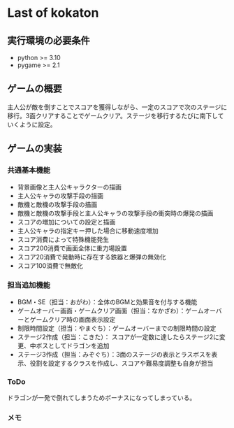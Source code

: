 # Last of kokaton

## 実行環境の必要条件
* python >= 3.10
* pygame >= 2.1

## ゲームの概要
主人公が敵を倒すことでスコアを獲得しながら、一定のスコアで次のステージに移行。3面クリアすることでゲームクリア。ステージを移行するたびに南下していくように設定。

## ゲームの実装
### 共通基本機能
* 背景画像と主人公キャラクターの描画
* 主人公キャラの攻撃手段の描画
* 敵機と敵機の攻撃手段の描画
* 敵機と敵機の攻撃手段と主人公キャラの攻撃手段の衝突時の爆発の描画
* スコアの増加についての設定と描画
* 主人公キャラの指定キー押した場合に移動速度増加
* スコア消費によって特殊機能発生
* スコア200消費で画面全体に重力場設置
* スコア20消費で発動時に存在する鉄器と爆弾の無効化
* スコア100消費で無敵化

### 担当追加機能
* BGM・SE（担当：おがわ）：全体のBGMと効果音を付与する機能
* ゲームオーバー画面・ゲームクリア画面（担当：なかざわ）：ゲームオーバーとゲームクリア時の画面表示設定
* 制限時間設定（担当：やまぐち）：ゲームオーバーまでの制限時間の設定
* ステージ2作成（担当：こきた）： スコアが一定数に達したらステージ2に変更、中ボスとしてドラゴンを追加
* ステージ3作成（担当：みぞぐち）：3面のステージの表示とラスボスを表示、役割を設定するクラスを作成し、スコアや難易度調整も自身が担当　

### ToDo
ドラゴンが一発で倒れてしまうためボーナスになってしまっている。
### メモ

